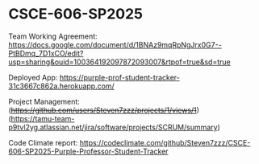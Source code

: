 # CSCE-606-SP2025

Team Working Agreement: https://docs.google.com/document/d/1BNAz9mqRpNgJrx0G7--PtBDmq_7D1xCO/edit?usp=sharing&ouid=100364192097872093007&rtpof=true&sd=true

Deployed App: https://purple-prof-student-tracker-31c3667c862a.herokuapp.com/

Project Management: (~~https://github.com/users/Steven7zzz/projects/1/views/1~~)  
(https://tamu-team-p9tvl2yg.atlassian.net/jira/software/projects/SCRUM/summary)

Code Climate report: https://codeclimate.com/github/Steven7zzz/CSCE-606-SP2025-Purple-Professor-Student-Tracker

